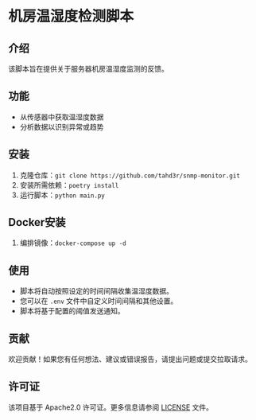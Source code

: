# 机房温湿度检测脚本

## 介绍

该脚本旨在提供关于服务器机房温湿度监测的反馈。

## 功能

- 从传感器中获取温湿度数据
- 分析数据以识别异常或趋势

## 安装

1. 克隆仓库：`git clone https://github.com/tahd3r/snmp-monitor.git`
2. 安装所需依赖：`poetry install`
3. 运行脚本：`python main.py`

## Docker安装

1. 编排镜像：`docker-compose up -d`

## 使用

- 脚本将自动按照设定的时间间隔收集温湿度数据。
- 您可以在 `.env` 文件中自定义时间间隔和其他设置。
- 脚本将基于配置的阈值发送通知。

## 贡献

欢迎贡献！如果您有任何想法、建议或错误报告，请提出问题或提交拉取请求。

## 许可证

该项目基于 Apache2.0 许可证。更多信息请参阅 [LICENSE](LICENSE) 文件。
